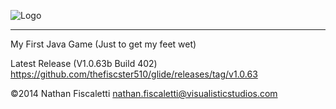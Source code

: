 ![Logo](https://f.cloud.github.com/assets/1699763/1802988/48b67814-6c0f-11e3-81ee-00158ca9da2d.png)
* * *
My First Java Game (Just to get my feet wet)

Latest Release (V1.0.63b Build 402) https://github.com/thefiscster510/glide/releases/tag/v1.0.63

©2014 Nathan Fiscaletti
nathan.fiscaletti@visualisticstudios.com
